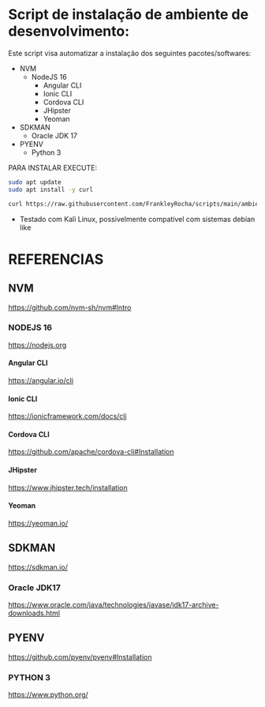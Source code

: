# Script de instalação de ambiente de desenvolvimento:

Este script visa automatizar a instalação dos seguintes pacotes/softwares:
- NVM
    - NodeJS 16
        - Angular CLI
        - Ionic CLI
        - Cordova CLI
        - JHipster
        - Yeoman
- SDKMAN
    - Oracle JDK 17
- PYENV
    - Python 3

PARA INSTALAR EXECUTE:

````bash
sudo apt update
sudo apt install -y curl
````

````bash
curl https://raw.githubusercontent.com/FrankleyRocha/scripts/main/ambiente/kali-linux/install.sh | bash -il
````

* Testado com Kali Linux, possivelmente compativel com sistemas debian like

# REFERENCIAS

## NVM
https://github.com/nvm-sh/nvm#Intro

### NODEJS 16
https://nodejs.org

#### Angular CLI
https://angular.io/cli

#### Ionic CLI
https://ionicframework.com/docs/cli

#### Cordova CLI
https://github.com/apache/cordova-cli#Installation

#### JHipster
https://www.jhipster.tech/installation

#### Yeoman
https://yeoman.io/

## SDKMAN
https://sdkman.io/

### Oracle JDK17
https://www.oracle.com/java/technologies/javase/jdk17-archive-downloads.html

## PYENV
https://github.com/pyenv/pyenv#Installation

### PYTHON 3
https://www.python.org/